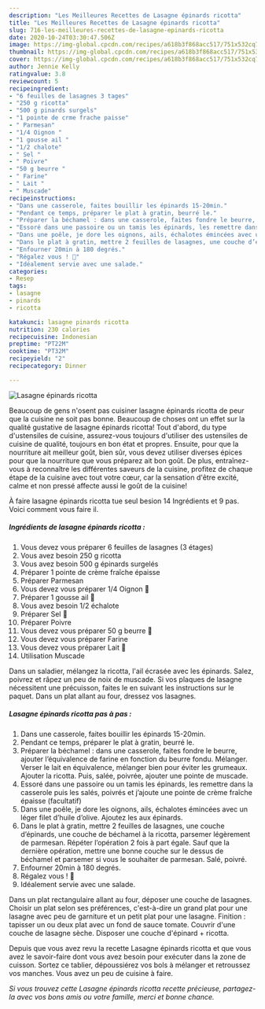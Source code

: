 ```yaml
---
description: "Les Meilleures Recettes de Lasagne épinards ricotta"
title: "Les Meilleures Recettes de Lasagne épinards ricotta"
slug: 716-les-meilleures-recettes-de-lasagne-epinards-ricotta
date: 2020-10-24T03:30:47.506Z
image: https://img-global.cpcdn.com/recipes/a618b3f868acc517/751x532cq70/lasagne-epinards-ricotta-photo-principale-de-la-recette.jpg
thumbnail: https://img-global.cpcdn.com/recipes/a618b3f868acc517/751x532cq70/lasagne-epinards-ricotta-photo-principale-de-la-recette.jpg
cover: https://img-global.cpcdn.com/recipes/a618b3f868acc517/751x532cq70/lasagne-epinards-ricotta-photo-principale-de-la-recette.jpg
author: Jennie Kelly
ratingvalue: 3.8
reviewcount: 5
recipeingredient:
- "6 feuilles de lasagnes 3 tages"
- "250 g ricotta"
- "500 g pinards surgels"
- "1 pointe de crme frache paisse"
- " Parmesan"
- "1/4 Oignon "
- "1 gousse ail "
- "1/2 chalote"
- " Sel "
- " Poivre"
- "50 g beurre "
- " Farine"
- " Lait "
- " Muscade"
recipeinstructions:
- "Dans une casserole, faites bouillir les épinards 15-20min."
- "Pendant ce temps, préparer le plat à gratin, beurré le."
- "Préparer la béchamel : dans une casserole, faites fondre le beurre, ajouter l’équivalence de farine en fonction du beurre fondu. Mélanger. Verser le lait en équivalence, mélanger bien pour éviter les grumeaux. Ajouter la ricotta. Puis, salée, poivrée, ajouter une pointe de muscade."
- "Essoré dans une passoire ou un tamis les épinards, les remettre dans la casserole puis les salés, poivrés et j’ajoute une pointe de crème fraîche épaisse (facultatif)"
- "Dans une poêle, je dore les oignons, ails, échalotes émincées avec un léger filet d’huile d’olive. Ajoutez les aux épinards."
- "Dans le plat à gratin, mettre 2 feuilles de lasagnes, une couche d’épinards, une couche de béchamel à la ricotta, parsemer légèrement de parmesan. Répéter l’opération 2 fois à part égale. Sauf que la dernière opération, mettre une bonne couche sur le dessus de béchamel et parsemer si vous le souhaiter de parmesan. Salé, poivré."
- "Enfourner 20min à 180 degrés."
- "Régalez vous ! 🤤"
- "Idéalement servie avec une salade."
categories:
- Resep
tags:
- lasagne
- pinards
- ricotta

katakunci: lasagne pinards ricotta 
nutrition: 230 calories
recipecuisine: Indonesian
preptime: "PT22M"
cooktime: "PT32M"
recipeyield: "2"
recipecategory: Dinner

---
```



![Lasagne épinards ricotta](https://img-global.cpcdn.com/recipes/a618b3f868acc517/751x532cq70/lasagne-epinards-ricotta-photo-principale-de-la-recette.jpg)

Beaucoup de gens n'osent pas cuisiner lasagne épinards ricotta de peur que la cuisine ne soit pas bonne. Beaucoup de choses ont un effet sur la qualité gustative de lasagne épinards ricotta! Tout d'abord, du type d'ustensiles de cuisine, assurez-vous toujours d'utiliser des ustensiles de cuisine de qualité, toujours en bon état et propres. Ensuite, pour que la nourriture ait meilleur goût, bien sûr, vous devez utiliser diverses épices pour que la nourriture que vous préparez ait bon goût. De plus, entraînez-vous à reconnaître les différentes saveurs de la cuisine, profitez de chaque étape de la cuisine avec tout votre cœur, car la sensation d'être excité, calme et non pressé affecte aussi le goût de la cuisine!

<!--inarticleads1-->

À faire lasagne épinards ricotta tue seul besion 14 Ingrédients et 9 pas. Voici comment vous faire il.

##### Ingrédients de lasagne épinards ricotta :

1. Vous devez vous préparer 6 feuilles de lasagnes (3 étages)
1. Vous avez besoin 250 g ricotta
1. Vous avez besoin 500 g épinards surgelés
1. Préparer 1 pointe de crème fraîche épaisse
1. Préparer  Parmesan
1. Vous devez vous préparer 1/4 Oignon 🧅
1. Préparer 1 gousse ail 🧄
1. Vous avez besoin 1/2 échalote
1. Préparer  Sel 🧂
1. Préparer  Poivre
1. Vous devez vous préparer 50 g beurre 🧈
1. Vous devez vous préparer  Farine
1. Vous devez vous préparer  Lait 🥛
1. Utilisation  Muscade


Dans un saladier, mélangez la ricotta, l&#39;ail écrasée avec les épinards. Salez, poivrez et râpez un peu de noix de muscade. Si vos plaques de lasagne nécessitent une précuisson, faites le en suivant les instructions sur le paquet. Dans un plat allant au four, dressez vos lasagnes. 

<!--inarticleads2-->

##### Lasagne épinards ricotta pas à pas :

1. Dans une casserole, faites bouillir les épinards 15-20min.
1. Pendant ce temps, préparer le plat à gratin, beurré le.
1. Préparer la béchamel : dans une casserole, faites fondre le beurre, ajouter l’équivalence de farine en fonction du beurre fondu. Mélanger. Verser le lait en équivalence, mélanger bien pour éviter les grumeaux. Ajouter la ricotta. Puis, salée, poivrée, ajouter une pointe de muscade.
1. Essoré dans une passoire ou un tamis les épinards, les remettre dans la casserole puis les salés, poivrés et j’ajoute une pointe de crème fraîche épaisse (facultatif)
1. Dans une poêle, je dore les oignons, ails, échalotes émincées avec un léger filet d’huile d’olive. Ajoutez les aux épinards.
1. Dans le plat à gratin, mettre 2 feuilles de lasagnes, une couche d’épinards, une couche de béchamel à la ricotta, parsemer légèrement de parmesan. Répéter l’opération 2 fois à part égale. Sauf que la dernière opération, mettre une bonne couche sur le dessus de béchamel et parsemer si vous le souhaiter de parmesan. Salé, poivré.
1. Enfourner 20min à 180 degrés.
1. Régalez vous ! 🤤
1. Idéalement servie avec une salade.


Dans un plat rectangulaire allant au four, déposer une couche de lasagnes. Choisir un plat selon ses préférences, c&#39;est-à-dire un grand plat pour une lasagne avec peu de garniture et un petit plat pour une lasagne. Finition : tapisser un ou deux plat avec un fond de sauce tomate. Couvrir d&#39;une couche de lasagne sèche. Disposer une couche d&#39;épinard + ricotta. 

<!--inarticleads1-->

<p>
Depuis que vous avez revu la recette Lasagne épinards ricotta et que vous avez le savoir-faire dont vous avez besoin pour exécuter dans la zone de cuisson. Sortez ce tablier, dépoussiérez vos bols à mélanger et retroussez vos manches. Vous avez un peu de cuisine à faire.
</p>

<p>
<i>Si vous trouvez cette Lasagne épinards ricotta recette précieuse, partagez-la avec vos bons amis ou votre famille, merci et bonne chance.</i>
</p>
